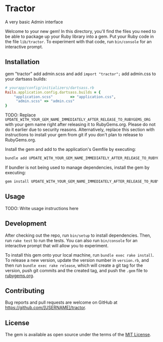 # Tractor

A very basic Admin interface

Welcome to your new gem! In this directory, you'll find the files you need to be able to package up your Ruby library into a gem. Put your Ruby code in the file `lib/tractor`. To experiment with that code, run `bin/console` for an interactive prompt.

## Installation

gem "tractor"
add admin.scss and add `import "tractor";`
add admin.css to your dartsass builds:
````ruby
# yourapp/config/initializers/dartsass.rb
Rails.application.config.dartsass.builds = {
    "application.scss"        => "application.css",    
     "admin.scss" => "admin.css"
}
````

TODO: Replace `UPDATE_WITH_YOUR_GEM_NAME_IMMEDIATELY_AFTER_RELEASE_TO_RUBYGEMS_ORG` with your gem name right after releasing it to RubyGems.org. Please do not do it earlier due to security reasons. Alternatively, replace this section with instructions to install your gem from git if you don't plan to release to RubyGems.org.

Install the gem and add to the application's Gemfile by executing:

```bash
bundle add UPDATE_WITH_YOUR_GEM_NAME_IMMEDIATELY_AFTER_RELEASE_TO_RUBYGEMS_ORG
```

If bundler is not being used to manage dependencies, install the gem by executing:

```bash
gem install UPDATE_WITH_YOUR_GEM_NAME_IMMEDIATELY_AFTER_RELEASE_TO_RUBYGEMS_ORG
```

## Usage

TODO: Write usage instructions here

## Development

After checking out the repo, run `bin/setup` to install dependencies. Then, run `rake test` to run the tests. You can also run `bin/console` for an interactive prompt that will allow you to experiment.

To install this gem onto your local machine, run `bundle exec rake install`. To release a new version, update the version number in `version.rb`, and then run `bundle exec rake release`, which will create a git tag for the version, push git commits and the created tag, and push the `.gem` file to [rubygems.org](https://rubygems.org).

## Contributing

Bug reports and pull requests are welcome on GitHub at https://github.com/[USERNAME]/tractor.

## License

The gem is available as open source under the terms of the [MIT License](https://opensource.org/licenses/MIT).
